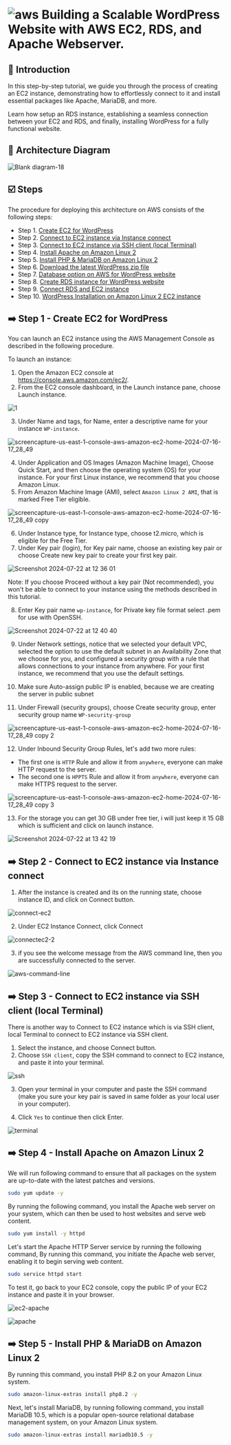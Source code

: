 # ![aws](https://github.com/julien-muke/Search-Engine-Website-using-AWS/assets/110755734/01cd6124-8014-4baa-a5fe-bd227844d263) Building a Scalable WordPress Website with AWS EC2, RDS, and Apache Webserver.


## <a name="introduction">🤖 Introduction</a>

In this step-by-step tutorial, we guide you through the process of creating an EC2 instance, demonstrating how to effortlessly connect to it and install essential packages like Apache, MariaDB, and more. 

Learn how setup an RDS instance, establishing a seamless connection between your EC2 and RDS, and finally, installing WordPress for a fully functional website. 


## <a name="design">📐 Architecture Diagram</a>


![Blank diagram-18](https://github.com/user-attachments/assets/7a3bd865-7167-4b54-8628-e3f56a9f31f6)


## <a name="steps">☑️ Steps</a>

The procedure for deploying this architecture on AWS consists of the following steps:

* Step 1. [Create EC2 for WordPress](#create-ec2-for-wordpress)
* Step 2. [Connect to EC2 instance via Instance connect](#connect-ec2-to-instance)
* Step 3. [Connect to EC2 instance via SSH client (local Terminal)](#connect-ec2-to-ssh)
* Step 4. [Install Apache on Amazon Linux 2](#install-apache)
* Step 5. [Install PHP & MariaDB on Amazon Linux 2](#install-php-mariadb)
* Step 6. [Download the latest WordPress zip file](#download-wordpress)
* Step 7. [Database option on AWS for WordPress website](#wp-database)
* Step 8. [Create RDS instance for WordPress website](#rds-wp)
* Step 9. [Connect RDS and EC2 instance](#connect-rds-ec2)
* Step 10. [WordPress Installation on Amazon Linux 2 EC2 instance](#install-wp-on-ec2)

## <a name="create-ec2-for-wordpress">➡️ Step 1 - Create EC2 for WordPress</a>

You can launch an EC2 instance using the AWS Management Console as described in the following procedure.

To launch an instance:

1. Open the Amazon EC2 console at https://console.aws.amazon.com/ec2/.
2. From the EC2 console dashboard, in the Launch instance pane, choose Launch instance.

![1](https://github.com/user-attachments/assets/6a4fbf1d-377e-473d-9ee0-448976625bc9)

3. Under Name and tags, for Name, enter a descriptive name for your instance `WP-instance`.

![screencapture-us-east-1-console-aws-amazon-ec2-home-2024-07-16-17_28_49](https://github.com/user-attachments/assets/1a4e6b48-b2a5-4d27-b5d0-78e574641e09)


4. Under Application and OS Images (Amazon Machine Image), Choose Quick Start, and then choose the operating system (OS) for your instance. For your first Linux instance, we recommend that you choose Amazon Linux.
5. From Amazon Machine Image (AMI), select `Amazon Linux 2 AMI`, that is marked Free Tier eligible.

![screencapture-us-east-1-console-aws-amazon-ec2-home-2024-07-16-17_28_49 copy](https://github.com/user-attachments/assets/ceaf67fa-b784-468c-978c-0d089d8029de)

6. Under Instance type, for Instance type, choose t2.micro, which is eligible for the Free Tier. 
7. Under Key pair (login), for Key pair name, choose an existing key pair or choose Create new key pair to create your first key pair.

![Screenshot 2024-07-22 at 12 36 01](https://github.com/user-attachments/assets/08865853-85fd-46b3-8a96-0ac68a8fda8c)

Note: If you choose Proceed without a key pair (Not recommended), you won't be able to connect to your instance using the methods described in this tutorial.

8. Enter Key pair name `wp-instance`, for Private key file format select .pem for use with OpenSSH.

![Screenshot 2024-07-22 at 12 40 40](https://github.com/user-attachments/assets/7fee1bf8-152e-4087-9e7c-c734179ef016)

9. Under Network settings, notice that we selected your default VPC, selected the option to use the default subnet in an Availability Zone that we choose for you, and configured a security group with a rule that allows connections to your instance from anywhere. For your first instance, we recommend that you use the default settings.

10. Make sure Auto-assign public IP is enabled, because we are creating the server in public subnet
11. Under Firewall (security groups), choose Create security group, enter security group name `WP-security-group`

![screencapture-us-east-1-console-aws-amazon-ec2-home-2024-07-16-17_28_49 copy 2](https://github.com/user-attachments/assets/215d34c6-b973-4428-95fb-229ebcc3c3aa)

12. Under Inbound Security Group Rules, let's add two more rules:
* The first one is `HTTP` Rule and allow it from `anywhere`, everyone can make HTTP request to  the server.
* The second one is `HPPTS` Rule and allow it from `anywhere`, everyone can make HTTPS request to  the server.

![screencapture-us-east-1-console-aws-amazon-ec2-home-2024-07-16-17_28_49 copy 3](https://github.com/user-attachments/assets/0044974a-25ff-4329-8647-a236a04391ad)


13. For the storage you can get 30 GB under free tier, i will just keep it 15 GB which is sufficient and click on launch instance.

![Screenshot 2024-07-22 at 13 42 19](https://github.com/user-attachments/assets/1c9c495a-62cd-4044-9269-471fb376951e)


## <a name="connect-ec2-to-instance">➡️ Step 2 - Connect to EC2 instance via Instance connect</a>

1. After the instance is created and its on the running state, choose instance ID, and click on Connect button. 

![connect-ec2](https://github.com/user-attachments/assets/7a03613e-2f50-4aff-b791-0e7070d3527e)

2. Under EC2 Instance Connect, click Connect

![connectec2-2](https://github.com/user-attachments/assets/336529a0-4913-438a-915e-036213536d49)

3. if you see the welcome message from the AWS command line, then you are successfully connected to the server.

![aws-command-line](https://github.com/user-attachments/assets/23070b03-c9a6-4b16-ad84-d9097d0a5444)

## <a name="connect-ec2-to-ssh">➡️ Step 3 - Connect to EC2 instance via SSH client (local Terminal)</a>

There is another way to Connect to EC2 instance which is via SSH client, local Terminal to connect to EC2 instance via SSH client.

1. Select the instance, and choose Connect button.
2. Choose `SSH client`, copy the SSH command to connect to EC2 instance, and paste it into your terminal.

![ssh](https://github.com/user-attachments/assets/f6b17555-1de0-46ac-bb9b-ae926a941d96)


3. Open your terminal in your computer and paste the SSH command (make you sure your key pair is saved in same folder as your local user in your computer).

4. Click `Yes` to continue then click Enter.

![terminal](https://github.com/user-attachments/assets/9db2dd0e-4874-4ff4-9fed-8ed1260da6a2)


## <a name="install-apache">➡️ Step 4 - Install Apache on Amazon Linux 2</a>

We will run following command to ensure that all packages on the system are up-to-date with the latest patches and versions.

```bash
sudo yum update -y
```

By running the following command, you install the Apache web server on your system, which can then be used to host websites and serve web content.

```bash
sudo yum install -y httpd
```

Let's start the Apache HTTP Server service by running the following command, By running this command, you initiate the Apache web server, enabling it to begin serving web content.

```bash
sudo service httpd start
```

To test it, go back to your EC2 console, copy the public IP of your EC2 instance and paste it in your browser.

![ec2-apache](https://github.com/user-attachments/assets/8f015343-36a2-49a2-8e67-c96c15bce417)

![apache](https://github.com/user-attachments/assets/c5348565-3c93-4f56-a45f-f55461c87a8b)


## <a name="install-php-mariadb">➡️ Step 5 - Install PHP & MariaDB on Amazon Linux 2</a>

By running this command, you install PHP 8.2 on your Amazon Linux system.

```bash
sudo amazon-linux-extras install php8.2 -y
```

Next, let's install MariaDB, by running following command, you install MariaDB 10.5, which is a popular open-source relational database management system, on your Amazon Linux system.

```bash
sudo amazon-linux-extras install mariadb10.5 -y
```


